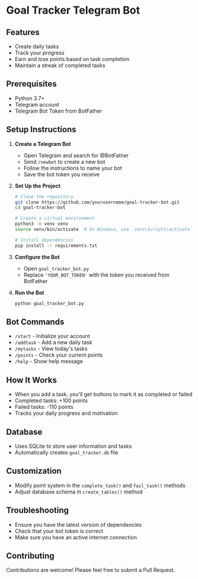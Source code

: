 # Goal Tracker Telegram Bot

## Features
- Create daily tasks
- Track your progress
- Earn and lose points based on task completion
- Maintain a streak of completed tasks

## Prerequisites
- Python 3.7+
- Telegram account
- Telegram Bot Token from BotFather

## Setup Instructions

1. **Create a Telegram Bot**
   - Open Telegram and search for @BotFather
   - Send `/newbot` to create a new bot
   - Follow the instructions to name your bot
   - Save the bot token you receive

2. **Set Up the Project**
   ```bash
   # Clone the repository
   git clone https://github.com/yourusername/goal-tracker-bot.git
   cd goal-tracker-bot

   # Create a virtual environment
   python3 -m venv venv
   source venv/bin/activate  # On Windows, use `venv\Scripts\activate`

   # Install dependencies
   pip install -r requirements.txt
   ```

3. **Configure the Bot**
   - Open `goal_tracker_bot.py`
   - Replace `'YOUR_BOT_TOKEN'` with the token you received from BotFather

4. **Run the Bot**
   ```bash
   python goal_tracker_bot.py
   ```

## Bot Commands
- `/start` - Initialize your account
- `/addtask` - Add a new daily task
- `/mytasks` - View today's tasks
- `/points` - Check your current points
- `/help` - Show help message

## How It Works
- When you add a task, you'll get buttons to mark it as completed or failed
- Completed tasks: +100 points
- Failed tasks: -110 points
- Tracks your daily progress and motivation

## Database
- Uses SQLite to store user information and tasks
- Automatically creates `goal_tracker.db` file

## Customization
- Modify point system in the `complete_task()` and `fail_task()` methods
- Adjust database schema in `create_tables()` method

## Troubleshooting
- Ensure you have the latest version of dependencies
- Check that your bot token is correct
- Make sure you have an active internet connection

## Contributing
Contributions are welcome! Please feel free to submit a Pull Request.
